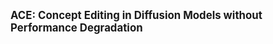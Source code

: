 <p><strong><big>ACE: Concept Editing in Diffusion Models without Performance Degradation</big></strong></p>

